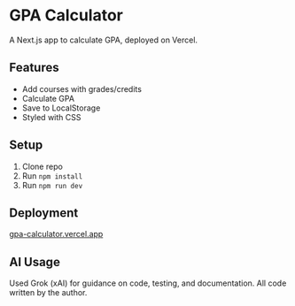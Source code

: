 # GPA Calculator
A Next.js app to calculate GPA, deployed on Vercel.

## Features
- Add courses with grades/credits
- Calculate GPA
- Save to LocalStorage
- Styled with CSS

## Setup
1. Clone repo
2. Run `npm install`
3. Run `npm run dev`

## Deployment
[gpa-calculator.vercel.app](https://gpa-calculator-rust.vercel.app/)

## AI Usage
Used Grok (xAI) for guidance on code, testing, and documentation. All code written by the author.